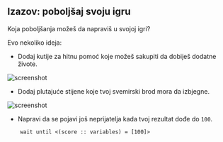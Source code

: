 ## Izazov: poboljšaj svoju igru

Koja poboljšanja možeš da napraviš u svojoj igri?

Evo nekoliko ideja:

+ Dodaj kutije za hitnu pomoć koje možeš sakupiti da dobiješ dodatne živote.

![screenshot](images/invaders-aid.png)

+ Dodaj plutajuće stijene koje tvoj svemirski brod mora da izbjegne.

![screenshot](images/invaders-rocks.png)

+ Napravi da se pojavi još neprijatelja kada tvoj rezultat dođe do `100`.

```blocks3
    wait until <(score :: variables) = [100]>
```
